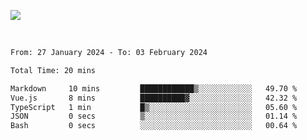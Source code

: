 ![](https://github-widgetbox.vercel.app/api/profile?username=meowkj&data=followers,repositories,stars,commits&theme=nautilus)

  

<br/>  



<!--START_SECTION:waka-->

```txt
From: 27 January 2024 - To: 03 February 2024

Total Time: 20 mins

Markdown     10 mins         ████████████▒░░░░░░░░░░░░   49.70 %
Vue.js       8 mins          ██████████▓░░░░░░░░░░░░░░   42.32 %
TypeScript   1 min           █▒░░░░░░░░░░░░░░░░░░░░░░░   05.60 %
JSON         0 secs          ▒░░░░░░░░░░░░░░░░░░░░░░░░   01.14 %
Bash         0 secs          ░░░░░░░░░░░░░░░░░░░░░░░░░   00.64 %
```

<!--END_SECTION:waka-->




